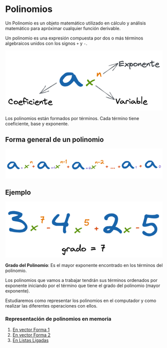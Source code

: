 # Polinomios

Un Polinomio es un objeto matemático utilizado en cálculo y análisis matemático para apróximar cualquier función derivable.

Un polinomio es una expresión compuesta por dos o más términos algebraicos unidos con los signos `+` y `-`.

![Partes de un Polinomio](../assets/polinomios/polinomio_1.png)

Los polinomios están formados por términos. Cada término tiene coeficiente, base y exponente.

## Forma general de un polinomio

![Partes de un Polinomio](../assets//polinomios/polinomio_2.png)

## Ejemplo

![Partes de un Polinomio](../assets//polinomios/polinomio_3.png)

**Grado del Polinomio**: Es el mayor exponente encontrado en los términos del polinomio.

Los polinomios que vamos a trabajar tendrán sus términos ordenados por exponente iniciando por el término que tiene el grado del polinomio (mayor exponente). 

Estudiaremos como representar los polinomios en el computador y como realizar las diferentes operaciones con ellos. 

### Representación de polinomios en memoria

1. [En vector Forma 1](https://github.com/JohnFlorez25/estructuras-datos/tree/main/1.%20Polinomios/1.%20Vector%20Forma%201)
2. [En vector Forma 2](https://github.com/JohnFlorez25/estructuras-datos/tree/main/1.%20Polinomios/2.%20Vector%20Forma%202)
3. [En Listas Ligadas](https://github.com/JohnFlorez25/estructuras-datos/tree/main/1.%20Polinomios/3.%20Listas%20Ligadas)
